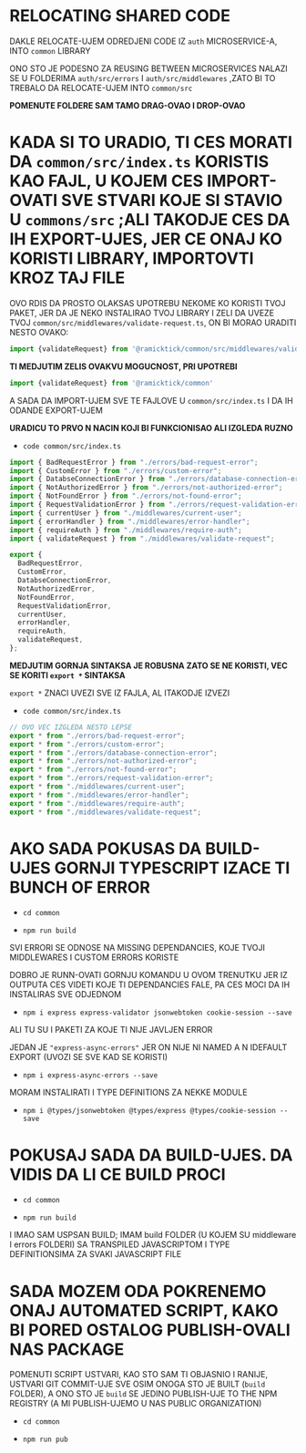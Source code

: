 # RELOCATING SHARED CODE

DAKLE RELOCATE-UJEM ODREDJENI CODE IZ `auth` MICROSERVICE-A, INTO `common` LIBRARY

ONO STO JE PODESNO ZA REUSING BETWEEN MICROSERVICES NALAZI SE U FOLDERIMA `auth/src/errors` I `auth/src/middlewares` ,ZATO BI TO TREBALO DA RELOCATE-UJEM INTO `common/src`

**POMENUTE FOLDERE SAM TAMO DRAG-OVAO I DROP-OVAO**

# KADA SI TO URADIO, TI CES MORATI DA `common/src/index.ts` KORISTIS KAO FAJL, U KOJEM CES IMPORT-OVATI SVE STVARI KOJE SI STAVIO U `commons/src` ;ALI TAKODJE CES DA IH EXPORT-UJES, JER CE ONAJ KO KORISTI LIBRARY, IMPORTOVTI KROZ TAJ FILE

OVO RDIS DA PROSTO OLAKSAS UPOTREBU NEKOME KO KORISTI TVOJ PAKET, JER DA JE NEKO INSTALIRAO TVOJ LIBRARY I ZELI DA UVEZE TVOJ `common/src/middlewares/validate-request.ts`, ON BI MORAO URADITI NESTO OVAKO:

```ts
import {validateRequest} from '@ramicktick/common/src/middlewares/validate-request'
```

**TI MEDJUTIM ZELIS OVAKVU MOGUCNOST, PRI UPOTREBI**

```ts
import {validateRequest} from '@ramicktick/common'
```

A SADA DA IMPORT-UJEM SVE TE FAJLOVE U `common/src/index.ts` I DA IH ODANDE EXPORT-UJEM

**URADICU TO PRVO N NACIN KOJI BI FUNKCIONISAO ALI IZGLEDA RUZNO**

- `code common/src/index.ts`

```ts
import { BadRequestError } from "./errors/bad-request-error";
import { CustomError } from "./errors/custom-error";
import { DatabseConnectionError } from "./errors/database-connection-error";
import { NotAuthorizedError } from "./errors/not-authorized-error";
import { NotFoundError } from "./errors/not-found-error";
import { RequestValidationError } from "./errors/request-validation-error";
import { currentUser } from "./middlewares/current-user";
import { errorHandler } from "./middlewares/error-handler";
import { requireAuth } from "./middlewares/require-auth";
import { validateRequest } from "./middlewares/validate-request";

export {
  BadRequestError,
  CustomError,
  DatabseConnectionError,
  NotAuthorizedError,
  NotFoundError,
  RequestValidationError,
  currentUser,
  errorHandler,
  requireAuth,
  validateRequest,
};

```

**MEDJUTIM GORNJA SINTAKSA JE ROBUSNA ZATO SE NE KORISTI, VEC SE KORITI `export *` SINTAKSA**

`export *` ZNACI UVEZI SVE IZ FAJLA, AL ITAKODJE IZVEZI

- `code common/src/index.ts`

```ts
// OVO VEC IZGLEDA NESTO LEPSE
export * from "./errors/bad-request-error";
export * from "./errors/custom-error";
export * from "./errors/database-connection-error";
export * from "./errors/not-authorized-error";
export * from "./errors/not-found-error";
export * from "./errors/request-validation-error";
export * from "./middlewares/current-user";
export * from "./middlewares/error-handler";
export * from "./middlewares/require-auth";
export * from "./middlewares/validate-request";
```

# AKO SADA POKUSAS DA BUILD-UJES GORNJI TYPESCRIPT IZACE TI BUNCH OF ERROR

- `cd common`

- `npm run build`

SVI ERRORI SE ODNOSE NA MISSING DEPENDANCIES, KOJE TVOJI MIDDLEWARES I CUSTOM ERRORS KORISTE

DOBRO JE RUNN-OVATI GORNJU KOMANDU U OVOM TRENUTKU JER IZ OUTPUTA CES VIDETI KOJE TI DEPENDANCIES FALE, PA CES MOCI DA IH INSTALIRAS SVE ODJEDNOM

- `npm i express express-validator jsonwebtoken cookie-session --save`

ALI TU SU I PAKETI ZA KOJE TI NIJE JAVLJEN ERROR

JEDAN JE `"express-async-errors"` JER ON NIJE NI NAMED A N IDEFAULT EXPORT (UVOZI SE SVE KAD SE KORISTI)

- `npm i express-async-errors --save`

MORAM INSTALIRATI I TYPE DEFINITIONS ZA NEKKE MODULE

- `npm i @types/jsonwebtoken @types/express @types/cookie-session --save`

# POKUSAJ SADA DA BUILD-UJES. DA VIDIS DA LI CE BUILD PROCI

- `cd common`

- `npm run build`

I IMAO SAM USPSAN BUILD; IMAM build FOLDER (U KOJEM SU middleware I errors FOLDERI) SA TRANSPILED JAVASCRIPTOM I TYPE DEFINITIONSIMA ZA SVAKI JAVASCRIPT FILE

# SADA MOZEM ODA POKRENEMO ONAJ AUTOMATED SCRIPT, KAKO BI PORED OSTALOG PUBLISH-OVALI NAS PACKAGE

POMENUTI SCRIPT USTVARI, KAO STO SAM TI OBJASNIO I RANIJE, USTVARI GIT COMMIT-UJE SVE OSIM ONOGA STO JE BUILT (`build` FOLDER), A ONO STO JE `build` SE JEDINO PUBLISH-UJE TO THE NPM REGISTRY (A MI PUBLISH-UJEMO U NAS PUBLIC ORGANIZATION)

- `cd common`

- `npm run pub`
